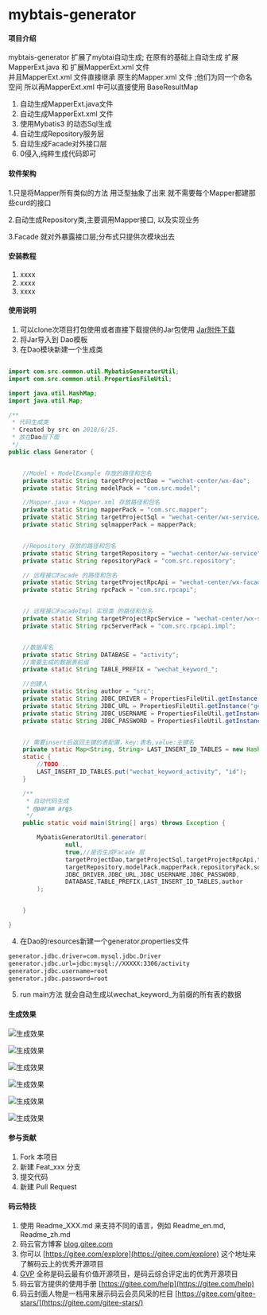# mybtais-generator

#### 项目介绍
mybtais-generator 扩展了mybtai自动生成;
在原有的基础上自动生成 扩展MapperExt.java 和 扩展MapperExt.xml 文件  
并且MapperExt.xml 文件直接继承 原生的Mapper.xml 文件 ;他们为同一个命名空间
所以再MapperExt.xml  中可以直接使用   BaseResultMap

1. 自动生成MapperExt.java文件
2. 自动生成MapperExt.xml 文件
3. 使用Mybatis3 的动态Sql生成
4. 自动生成Repository服务层
5. 自动生成Facade对外接口层
6. 0侵入,纯粹生成代码即可


#### 软件架构
1.只是将Mapper所有类似的方法 用泛型抽象了出来
就不需要每个Mapper都建那些curd的接口

2.自动生成Repository类,主要调用Mapper接口,
以及实现业务

3.Facade 就对外暴露接口层;分布式只提供次模块出去


#### 安装教程

1. xxxx
2. xxxx
3. xxxx

#### 使用说明

1. 可以clone次项目打包使用或者直接下载提供的Jar包使用 
[Jar附件下载](https://gitee.com/shirenchuang/mybtais-generator/attach_files)
2. 将Jar导入到  Dao模板
3. 在Dao模块新建一个生成类

```java

import com.src.common.util.MybatisGeneratorUtil;
import com.src.common.util.PropertiesFileUtil;

import java.util.HashMap;
import java.util.Map;

/**
 * 代码生成类
 * Created by src on 2018/6/25.
 * 放在Dao层下面
 */
public class Generator {


	//Model + ModelExample 存放的路径和包名
	private static String targetProjectDao = "wechat-center/wx-dao";
	private static String modelPack = "com.src.model";

	//Mapper.java + Mapper.xml 存放路径和包名
	private static String mapperPack = "com.src.mapper";
	private static String targetProjectSql = "wechat-center/wx-service/src/main/resources/";
	private static String sqlmapperPack = mapperPack;


	//Repository 存放的路径和包名
	private static String targetRepository = "wechat-center/wx-service";
	private static String repositoryPack = "com.src.repository";

	// 远程接口Facade 的路径和包名
	private static String targetProjectRpcApi = "wechat-center/wx-facade";
	private static String rpcPack = "com.src.rpcapi";


	// 远程接口FacadeImpl 实现类 的路径和包名
	private static String targetProjectRpcService = "wechat-center/wx-service";
	private static String rpcServerPack = "com.src.rpcapi.impl";


	//数据库名
	private static String DATABASE = "activity";
	//需要生成的数据表前缀
	private static String TABLE_PREFIX = "wechat_keyword_";

	//创建人
	private static String author = "src";
	private static String JDBC_DRIVER = PropertiesFileUtil.getInstance("generator").get("generator.jdbc.driver");
	private static String JDBC_URL = PropertiesFileUtil.getInstance("generator").get("generator.jdbc.url");
	private static String JDBC_USERNAME = PropertiesFileUtil.getInstance("generator").get("generator.jdbc.username");
	private static String JDBC_PASSWORD = PropertiesFileUtil.getInstance("generator").get("generator.jdbc.password");


	// 需要insert后返回主键的表配置，key:表名,value:主键名
	private static Map<String, String> LAST_INSERT_ID_TABLES = new HashMap<>();
	static {
		//TODO ..
		LAST_INSERT_ID_TABLES.put("wechat_keyword_activity", "id");
	}

	/**
	 * 自动代码生成
	 * @param args
	 */
	public static void main(String[] args) throws Exception {

		MybatisGeneratorUtil.generator(
				null,
				true,//是否生成Facade 层
				targetProjectDao,targetProjectSql,targetProjectRpcApi,targetProjectRpcService,
				targetRepository,modelPack,mapperPack,repositoryPack,sqlmapperPack,rpcPack,rpcServerPack,
				JDBC_DRIVER,JDBC_URL,JDBC_USERNAME,JDBC_PASSWORD,
				DATABASE,TABLE_PREFIX,LAST_INSERT_ID_TABLES,author
		);


	}

}
```

4. 在Dao的resources新建一个generator.properties文件
```xml
generator.jdbc.driver=com.mysql.jdbc.Driver
generator.jdbc.url=jdbc:mysql://XXXXX:3306/activity
generator.jdbc.username=root
generator.jdbc.password=root
```

5. run main方法 就会自动生成以wechat_keyword_为前缀的所有表的数据

#### 生成效果
![生成效果](https://gitee.com/shirenchuang/mybtais-generator/raw/master/images/111.png)

![生成效果](https://gitee.com/shirenchuang/mybtais-generator/raw/master/images/222.png)

![生成效果](https://gitee.com/shirenchuang/mybtais-generator/raw/master/images/333.png)

![生成效果](https://gitee.com/shirenchuang/mybtais-generator/raw/master/images/444.png)

![生成效果](https://gitee.com/shirenchuang/mybtais-generator/raw/master/images/555.png)

![生成效果](https://gitee.com/shirenchuang/mybtais-generator/raw/master/images/666.png)




#### 参与贡献

1. Fork 本项目
2. 新建 Feat_xxx 分支
3. 提交代码
4. 新建 Pull Request


#### 码云特技

1. 使用 Readme\_XXX.md 来支持不同的语言，例如 Readme\_en.md, Readme\_zh.md
2. 码云官方博客 [blog.gitee.com](https://blog.gitee.com)
3. 你可以 [https://gitee.com/explore](https://gitee.com/explore) 这个地址来了解码云上的优秀开源项目
4. [GVP](https://gitee.com/gvp) 全称是码云最有价值开源项目，是码云综合评定出的优秀开源项目
5. 码云官方提供的使用手册 [https://gitee.com/help](https://gitee.com/help)
6. 码云封面人物是一档用来展示码云会员风采的栏目 [https://gitee.com/gitee-stars/](https://gitee.com/gitee-stars/)
